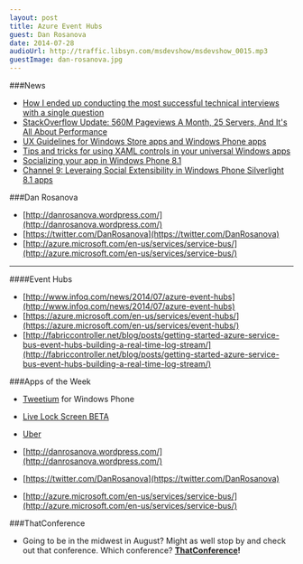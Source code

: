 ```yaml
---
layout: post
title: Azure Event Hubs
guest: Dan Rosanova
date: 2014-07-28
audioUrl: http://traffic.libsyn.com/msdevshow/msdevshow_0015.mp3
guestImage: dan-rosanova.jpg
---
```



###News
 - [How I ended up conducting the most successful technical interviews with a single question](http://www.nicolasbize.com/blog/how-i-ended-up-conducting-the-most-successful-technical-interviews-with-a-single-question/)
 - [StackOverflow Update: 560M Pageviews A Month, 25 Servers, And It's All About Performance](http://highscalability.com/blog/2014/7/21/stackoverflow-update-560m-pageviews-a-month-25-servers-and-i.html)
 - [UX Guidelines for Windows Store apps and Windows Phone apps](http://www.microsoft.com/en-us/download/confirmation.aspx?id=30704)
 - [Tips and tricks for using XAML controls in your universal Windows apps](http://blogs.windows.com/windows/b/buildingapps/archive/2014/07/22/tips-and-tricks-for-using-xaml-controls-in-your-universal-windows-apps.aspx)
 - [Socializing your app in Windows Phone 8.1](http://www.monkeyslaps.com/socializing-your-app-in-windows-phone-8-1/)
  -  [Channel 9: Leveraing Social Extensibility in Windows Phone Silverlight 8.1 apps](http://channel9.msdn.com/Shows/Inside+Windows+Phone/IWP77-Leveraing-Social-Extensibility-in-Windows-Phone-Silverlight-8-1-apps)

###Dan Rosanova
-   [http://danrosanova.wordpress.com/](http://danrosanova.wordpress.com/)
-   [https://twitter.com/DanRosanova](https://twitter.com/DanRosanova)
-   [http://azure.microsoft.com/en-us/services/service-bus/](http://azure.microsoft.com/en-us/services/service-bus/)
 ----------
####Event Hubs
-   [http://www.infoq.com/news/2014/07/azure-event-hubs](http://www.infoq.com/news/2014/07/azure-event-hubs)
-   [https://azure.microsoft.com/en-us/services/event-hubs/](https://azure.microsoft.com/en-us/services/event-hubs/)
-   [http://fabriccontroller.net/blog/posts/getting-started-azure-service-bus-event-hubs-building-a-real-time-log-stream/](http://fabriccontroller.net/blog/posts/getting-started-azure-service-bus-event-hubs-building-a-real-time-log-stream/)

###Apps of the Week

 - [Tweetium](http://www.windowsphone.com/s?appid=8f328427-666d-4b6d-8a58-042ff6a17e41) for Windows Phone
 - [Live Lock Screen BETA](http://www.windowsphone.com/s?appid=f5685f66-5e43-46f9-b95e-bfc2a4a15de3)
 - [Uber](http://www.windowsphone.com/s?appid=b905a877-bd55-4ce7-a7aa-467cdc3a21f4)

-   [http://danrosanova.wordpress.com/](http://danrosanova.wordpress.com/)
-   [https://twitter.com/DanRosanova](https://twitter.com/DanRosanova)
-   [http://azure.microsoft.com/en-us/services/service-bus/](http://azure.microsoft.com/en-us/services/service-bus/)

###ThatConference
 - Going to be in the midwest in August? Might as well stop by and check out that conference. Which conference? **[ThatConference](http://ThatConference.com)!**